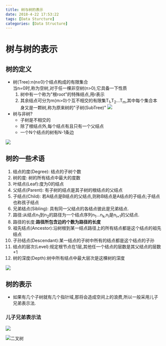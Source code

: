 ```yaml
---
title: 树与树的表示
date: 2018-4-22 17:53:22
tags: [Data Sturcture]  
categories: [Data Structure]  
---
```

# 树与树的表示
## 树的定义
-  树(Tree):n(n≥0)个结点构成的有限集合  
   当n=0时,称为空树,对于任一棵非空树(n>0),它具备一下性质
   1. 树中有一个称为"根root"的特殊结点,用r表示
   2. 其余结点可分为m(m>0)个互不相交的有限集T<sub>1</sub>,T<sub>2</sub>...T<sub>m</sub>,其中每个集合本身又是一颗树,称为原来树的"子树(SubTree)"
![](http://oz2u8kxpt.bkt.clouddn.com/18-4-22/59584869.jpg)
- 树与非树?
    - 子树是不相交的
    - 除了根结点外,每个结点有且只有一个父结点
    - 一个N个结点的树有N-1条边

![](http://oz2u8kxpt.bkt.clouddn.com/18-4-22/20710492.jpg)

## 树的一些术语
1. 结点的度(Degree): 结点的子树个数
2. 树的度: 树的所有结点中最大的度数
3. 叶结点(Leaf):度为0的结点
4. 父结点(Parent): 有子树的结点是其子树的根结点的父结点
5. 子结点(Child): 若A结点是B结点的父结点,则称B结点是A结点的子结点;子结点也称孩子结点
6. 兄弟结点(Sibling): 具有同一父结点的各结点彼此是兄弟结点.
7. 路径:从结点n<sub>1</sub>到n<sub>2</sub>的路径为一个结点序列n<sub>1</sub>...n<sub>k</sub>,n<sub>i</sub>是n<sub>i+1</sub>的父结点.
8. 路径的长度:**路径所包含边的个数为路径的长度**
9. 祖先结点(Ancestor):沿树根到某一结点路径上的所有结点都是这个结点的祖先结点
10. 子孙结点(Descendant):某一结点的子树中所有的结点都是这个结点的子孙
11. 结点的层次(Level):规定根节点在1层,其他任一个结点的层数是其父结点的层数+1
12. 树的深度(Depth):树中所有结点中最大层次是这棵树的深度 

![](http://oz2u8kxpt.bkt.clouddn.com/18-4-22/12992814.jpg)


## 树的表示
- 如果有几个子树就有几个指针域,那将会造成空间上的浪费,所以一般采用儿子兄弟表示法.
### 儿子兄弟表示法

![](http://oz2u8kxpt.bkt.clouddn.com/18-4-22/44255342.jpg)

![二叉树](http://oz2u8kxpt.bkt.clouddn.com/18-4-22/16456126.jpg)